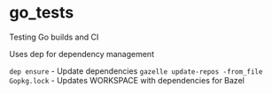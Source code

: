 # go_tests
Testing Go builds and CI

Uses dep for dependency management

`dep ensure` - Update dependencies
`gazelle update-repos -from_file Gopkg.lock` - Updates WORKSPACE with dependencies for Bazel
